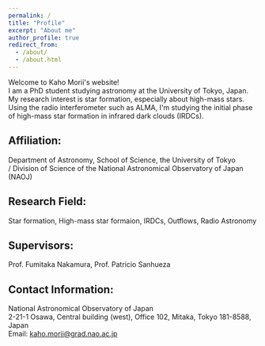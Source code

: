 ```yaml
---
permalink: /
title: "Profile"
excerpt: "About me"
author_profile: true
redirect_from: 
  - /about/
  - /about.html
---
```

Welcome to Kaho Morii's website! <br>
I am a PhD student studying astronomy at the University of Tokyo, Japan. 
<br>
My research interest is star formation, especially about high-mass stars. 
Using the radio interferometer such as ALMA, I'm studying the initial phase of high-mass star formation in infrared dark clouds (IRDCs). 

## Affiliation: 

Department of Astronomy, School of Science, the University of Tokyo 
<br>
/ Division of Science of the National Astronomical Observatory of Japan (NAOJ)


## Research Field: 
Star formation, High-mass star formaion, IRDCs, Outflows, Radio Astronomy

## Supervisors:
Prof. Fumitaka Nakamura, Prof. Patricio Sanhueza

## Contact Information:
National Astronomical Observatory of Japan
<br>
2-21-1 Osawa, Central building (west), Office 102, Mitaka, Tokyo 181-8588, Japan
<br>
Email: kaho.morii@grad.nao.ac.jp

